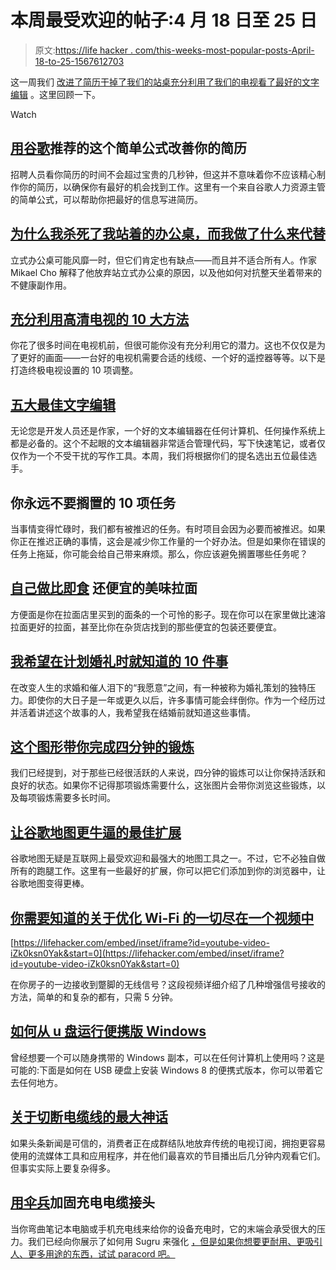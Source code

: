 # 本周最受欢迎的帖子:4 月 18 日至 25 日

> 原文:[https://life hacker . com/this-weeks-most-popular-posts-April-18-to-25-1567612703](https://lifehacker.com/this-weeks-most-popular-posts-april-18th-to-25th-1567612703)

这一周我们 [改进了简历](http://lifehacker.com/improve-your-resume-with-this-simple-formula-recommende-1566107526)[干掉了我们的站桌](http://lifehacker.com/why-i-killed-my-standing-desk-and-what-i-do-instead-1565554537)[充分利用了我们的电视](http://lifehacker.com/top-10-ways-to-make-the-most-of-your-hdtv-1564693862)[看了最好的文字编辑](http://lifehacker.com/five-best-text-editors-1564907215) 。这里回顾一下。

Watch

## [用谷歌](http://lifehacker.com/improve-your-resume-with-this-simple-formula-recommende-1566107526)推荐的这个简单公式改善你的简历

招聘人员看你简历的时间不会超过宝贵的几秒钟，但这并不意味着你不应该精心制作你的简历，以确保你有最好的机会找到工作。这里有一个来自谷歌人力资源主管的简单公式，可以帮助你把最好的信息写进简历。

## [为什么我杀死了我站着的办公桌，而我做了什么来代替](http://lifehacker.com/why-i-killed-my-standing-desk-and-what-i-do-instead-1565554537)

立式办公桌可能风靡一时，但它们肯定也有缺点——而且并不适合所有人。作家 Mikael Cho 解释了他放弃站立式办公桌的原因，以及他如何对抗整天坐着带来的不健康副作用。

## [充分利用高清电视的 10 大方法](http://lifehacker.com/top-10-ways-to-make-the-most-of-your-hdtv-1564693862)

你花了很多时间在电视机前，但很可能你没有充分利用它的潜力。这也不仅仅是为了更好的画面——一台好的电视机需要合适的线缆、一个好的遥控器等等。以下是打造终极电视设置的 10 项调整。

## [五大最佳文字编辑](http://lifehacker.com/five-best-text-editors-1564907215)

无论您是开发人员还是作家，一个好的文本编辑器在任何计算机、任何操作系统上都是必备的。这个不起眼的文本编辑器非常适合管理代码，写下快速笔记，或者仅仅作为一个不受干扰的写作工具。本周，我们将根据你们的提名选出五位最佳选手。

## 你永远不要搁置的 10 项任务

当事情变得忙碌时，我们都有被推迟的任务。有时项目会因为必要而被推迟。如果你正在推迟正确的事情，这会是减少你工作量的一个好办法。但是如果你在错误的任务上拖延，你可能会给自己带来麻烦。那么，你应该避免搁置哪些任务呢？

## [自己做比即食](http://lifehacker.com/make-your-own-delicious-ramen-thats-even-cheaper-than-i-1566526660) 还便宜的美味拉面

方便面是你在拉面店里买到的面条的一个可怜的影子。现在你可以在家里做比速溶拉面更好的拉面，甚至比你在杂货店找到的那些便宜的包装还要便宜。

## [我希望在计划婚礼时就知道的 10 件事](http://lifehacker.com/10-things-i-wish-i-had-known-when-i-was-planning-my-wed-1566806538)

在改变人生的求婚和催人泪下的“我愿意”之间，有一种被称为婚礼策划的独特压力。即使你的大日子是一年或更久以后，许多事情可能会绊倒你。作为一个经历过并活着讲述这个故事的人，我希望我在结婚前就知道这些事情。

## [这个图形带你完成四分钟的锻炼](http://lifehacker.com/this-graphic-walks-you-through-the-four-minute-workout-1564411819)

我们已经提到，对于那些已经很活跃的人来说，四分钟的锻炼可以让你保持活跃和良好的状态。如果你不记得那项锻炼需要什么，这张图片会带你浏览这些锻炼，以及每项锻炼需要多长时间。

## [让谷歌地图更牛逼的最佳扩展](http://lifehacker.com/the-best-extensions-to-make-google-maps-even-more-aweso-1564579656)

谷歌地图无疑是互联网上最受欢迎和最强大的地图工具之一。不过，它不必独自做所有的跑腿工作。这里有一些最好的扩展，你可以把它们添加到你的浏览器中，让谷歌地图变得更棒。

## [你需要知道的关于优化 Wi-Fi 的一切尽在一个视频中](http://lifehacker.com/everything-you-need-to-know-about-optimizing-your-wi-fi-1566140574)

 [https://lifehacker.com/embed/inset/iframe?id=youtube-video-iZk0ksn0Yak&start=0](https://lifehacker.com/embed/inset/iframe?id=youtube-video-iZk0ksn0Yak&start=0) 

在你房子的一边接收到蹩脚的无线信号？这段视频详细介绍了几种增强信号接收的方法，简单的和复杂的都有，只需 5 分钟。

## [如何从 u 盘运行便携版 Windows](http://lifehacker.com/how-to-run-a-portable-version-of-windows-from-a-usb-dri-1565509124)

曾经想要一个可以随身携带的 Windows 副本，可以在任何计算机上使用吗？这是可能的:下面是如何在 USB 硬盘上安装 Windows 8 的便携式版本，你可以带着它去任何地方。

## [关于切断电缆线的最大神话](http://lifehacker.com/the-biggest-myths-about-cutting-the-cable-cord-1566140265)

如果头条新闻是可信的，消费者正在成群结队地放弃传统的电视订阅，拥抱更容易使用的流媒体工具和应用程序，并在他们最喜欢的节目播出后几分钟内观看它们。但事实实际上要复杂得多。

## [用伞兵](http://lifehacker.com/reinforce-charging-cable-joints-with-paracord-1564412733)加固充电电缆接头

当你弯曲笔记本电脑或手机充电线来给你的设备充电时，它的末端会承受很大的压力。我们已经向你展示了如何用 Sugru 来强化 [，但是如果你想要更耐用、更吸引人、更多用途的东西，试试 paracord 吧。](http://lifehacker.com/use-sugru-to-fix-an-exposed-laptop-power-cord-5643706)